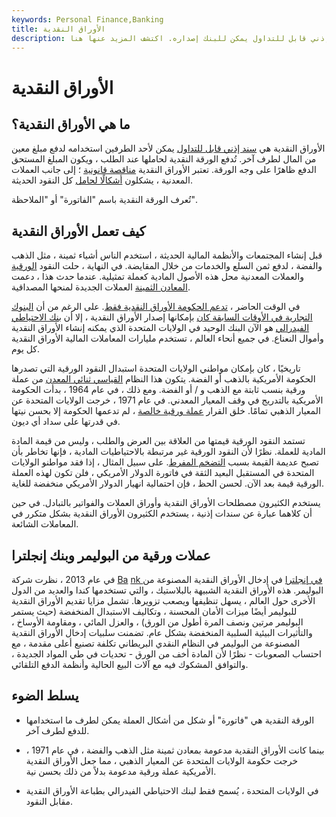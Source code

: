```yaml
---
keywords: Personal Finance,Banking
title: الأوراق النقدية
description: الأوراق النقدية هي سند إذني قابل للتداول يمكن للبنك إصداره. اكتشف المزيد عنها هنا.
---
```


# الأوراق النقدية
## ما هي الأوراق النقدية؟

الأوراق النقدية هي [سند إذني قابل للتداول](/promissorynote) يمكن لأحد الطرفين استخدامه لدفع مبلغ معين من المال لطرف آخر. تُدفع الورقة النقدية لحاملها عند الطلب ، ويكون المبلغ المستحق الدفع ظاهرًا على وجه الورقة. تعتبر الأوراق النقدية [مناقصة قانونية](/legal-tender) ؛ إلى جانب العملات المعدنية ، يشكلون [أشكالًا لحامل](/bearerform) كل النقود الحديثة.

تُعرف الورقة النقدية باسم "الفاتورة" أو "الملاحظة".

## كيف تعمل الأوراق النقدية

قبل إنشاء المجتمعات والأنظمة المالية الحديثة ، استخدم الناس أشياء ثمينة ، مثل الذهب والفضة ، لدفع ثمن السلع والخدمات من خلال المقايضة. في النهاية ، حلت النقود [الورقية](/paper_money) والعملات المعدنية محل هذه الأصول المادية كعملة تمثيلية. عندما حدث هذا ، دعمت [المعادن الثمينة](/preciousmetal) العملات الجديدة لمنحها المصداقية.

في الوقت الحاضر ، [تدعم الحكومة الأوراق النقدية فقط](/foreign-exchange-reserves). على الرغم من أن [البنوك التجارية في الأوقات السابقة كان](/commercialbank) بإمكانها إصدار الأوراق النقدية ، إلا أن [بنك الاحتياطي الفيدرالي](/federalreservebank) هو الآن البنك الوحيد في الولايات المتحدة الذي يمكنه إنشاء الأوراق النقدية وأموال النعناع. في جميع أنحاء العالم ، تستخدم مليارات المعاملات المالية الأوراق النقدية كل يوم.

تاريخيًا ، كان بإمكان مواطني الولايات المتحدة استبدال النقود الورقية التي تصدرها الحكومة الأمريكية بالذهب أو الفضة. يتكون هذا النظام [القياسي ثنائي المعدن](/bimetallic) من عملة ورقية بنسب ثابتة مع الذهب و / أو الفضة. ومع ذلك ، في عام 1964 ، بدأت الحكومة الأمريكية بالتدريج في وقف المعيار المعدني. في عام 1971 ، خرجت الولايات المتحدة عن المعيار الذهبي تمامًا. خلق القرار [عملة ورقية خالصة](/fiatmoney) ، لم تدعمها الحكومة إلا بحسن نيتها في قدرتها على سداد أي ديون.

تستمد النقود الورقية قيمتها من العلاقة بين العرض والطلب ، وليس من قيمة المادة المادية للعملة. نظرًا لأن النقود الورقية غير مرتبطة بالاحتياطيات المادية ، فإنها تخاطر بأن تصبح عديمة القيمة بسبب [التضخم المفرط](/hyperinflation). على سبيل المثال ، إذا فقد مواطنو الولايات المتحدة في المستقبل البعيد الثقة في فاتورة الدولار الأمريكي ، فلن تكون لهذه العملة الورقية قيمة بعد الآن. لحسن الحظ ، فإن احتمالية انهيار الدولار الأمريكي منخفضة للغاية.

يستخدم الكثيرون مصطلحات الأوراق النقدية وأوراق العملات والفواتير بالتبادل. في حين أن كلاهما عبارة عن سندات إذنية ، يستخدم الكثيرون الأوراق النقدية بشكل متكرر في المعاملات الشائعة.

## عملات ورقية من البوليمر وبنك إنجلترا

في عام 2013 ، نظرت شركة [Ba](/boe) [nk في إنجلترا](/boe) في إدخال الأوراق النقدية المصنوعة من البوليمر. هذه الأوراق النقدية الشبيهة بالبلاستيك ، والتي تستخدمها كندا والعديد من الدول الأخرى حول العالم ، يسهل تنظيفها ويصعب تزويرها. تشمل مزايا تقديم الأوراق النقدية للبوليمر أيضًا ميزات الأمان المحسنة ، وتكاليف الاستبدال المنخفضة (حيث يستمر البوليمر مرتين ونصف المرة أطول من الورق) ، والعزل المائي ، ومقاومة الأوساخ ، والتأثيرات البيئية السلبية المنخفضة بشكل عام. تضمنت سلبيات إدخال الأوراق النقدية المصنوعة من البوليمر في النظام النقدي البريطاني تكلفة تصنيع أعلى مقدمة ، مع احتساب الصعوبات - نظرًا لأن المادة أخف من الورق - تحديات في طي المواد الجديدة ، والتوافق المشكوك فيه مع آلات البيع الحالية وأنظمة الدفع التلقائي.

## يسلط الضوء

- الورقة النقدية هي "فاتورة" أو شكل من أشكال العملة يمكن لطرف ما استخدامها للدفع لطرف آخر.

- بينما كانت الأوراق النقدية مدعومة بمعادن ثمينة مثل الذهب والفضة ، في عام 1971 ، خرجت حكومة الولايات المتحدة عن المعيار الذهبي ، مما جعل الأوراق النقدية الأمريكية عملة ورقية مدعومة بدلاً من ذلك بحسن نية.

- في الولايات المتحدة ، يُسمح فقط لبنك الاحتياطي الفيدرالي بطباعة الأوراق النقدية مقابل النقود.

